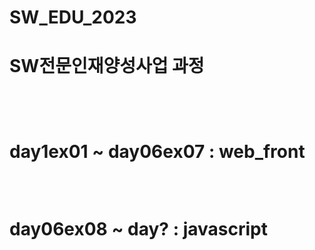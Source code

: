 # SW_EDU_2023
<h1>SW전문인재양성사업 과정<h1><br/>
  <p>day1ex01   ~ day06ex07 : web_front</p><br/>
  <p>day06ex08 ~ day? : javascript</p><br/>
